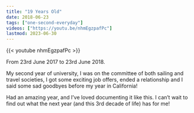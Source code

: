 ```yaml
---
title: "19 Years Old"
date: 2018-06-23
tags: ["one-second-everyday"]
videos: ["https://youtu.be/nhmEgzpafPc"]
lastmod: 2023-06-30
---
```


{{< youtube nhmEgzpafPc >}}

From 23rd June 2017 to 23rd June 2018.

My second year of university, I was on the committee of both sailing and travel societies, I got some exciting job offers, ended a relationship and I said some sad goodbyes before my year in California!

Had an amazing year, and I’ve loved documenting it like this. I can’t wait to find out what the next year (and this 3rd decade of life) has for me!
